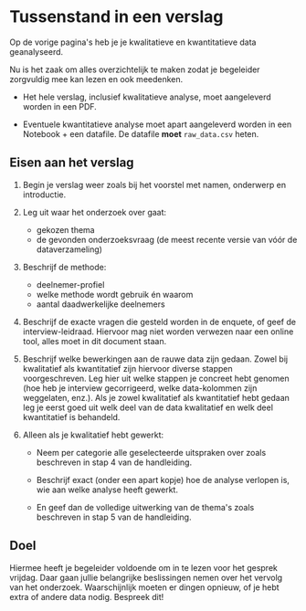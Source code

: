 # Tussenstand in een verslag

Op de vorige pagina's heb je je kwalitatieve en kwantitatieve data geanalyseerd.

Nu is het zaak om alles overzichtelijk te maken zodat je begeleider zorgvuldig mee kan lezen en ook meedenken.

- Het hele verslag, inclusief kwalitatieve analyse, moet aangeleverd worden in een PDF.

- Eventuele kwantitatieve analyse moet apart aangeleverd worden in een Notebook + een datafile. De datafile **moet** `raw_data.csv` heten.

## Eisen aan het verslag

1. Begin je verslag weer zoals bij het voorstel met namen, onderwerp en introductie.

2. Leg uit waar het onderzoek over gaat:

    - gekozen thema
    - de gevonden onderzoeksvraag (de meest recente versie van vóór de dataverzameling)

3. Beschrijf de methode:

    - deelnemer-profiel
    - welke methode wordt gebruik én waarom
    - aantal daadwerkelijke deelnemers

4. Beschrijf de exacte vragen die gesteld worden in de enquete, of geef de interview-leidraad. Hiervoor mag niet worden verwezen naar een online tool, alles moet in dit document staan.

5. Beschrijf welke bewerkingen aan de rauwe data zijn gedaan. Zowel bij kwalitatief als kwantitatief zijn hiervoor diverse stappen voorgeschreven. Leg hier uit welke stappen je concreet hebt genomen (hoe heb je interview gecorrigeerd, welke data-kolommen zijn weggelaten, enz.). Als je zowel kwalitatief als kwantitatief hebt gedaan leg je eerst goed uit welk deel van de data kwalitatief en welk deel kwantitatief is behandeld.

6. Alleen als je kwalitatief hebt gewerkt:

    - Neem per categorie alle geselecteerde uitspraken over zoals beschreven in stap 4 van de handleiding.

    - Beschrijf exact (onder een apart kopje) hoe de analyse verlopen is, wie aan welke analyse heeft gewerkt.
    
    - En geef dan de volledige uitwerking van de thema's zoals beschreven in stap 5 van de handleiding.

## Doel

Hiermee heeft je begeleider voldoende om in te lezen voor het gesprek vrijdag.
Daar gaan jullie belangrijke beslissingen nemen over het vervolg van het onderzoek. Waarschijnlijk moeten er dingen opnieuw, of je hebt extra of andere data nodig. Bespreek dit!
